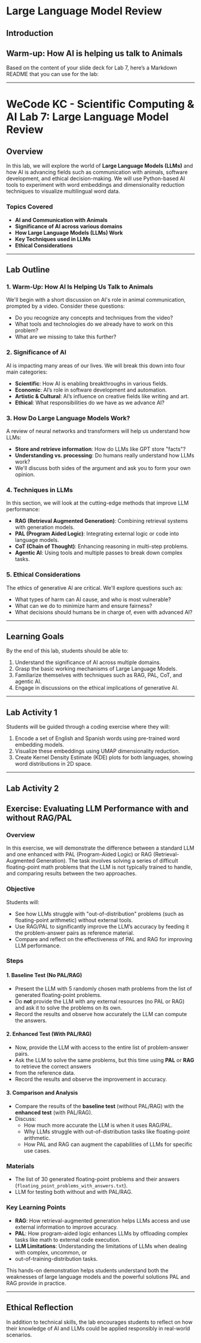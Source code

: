 # Large Language Model Review

## Introduction


## Warm-up: How AI is helping us talk to Animals

Based on the content of your slide deck for Lab 7, here’s a Markdown README that you can use for the lab:

---

# WeCode KC - Scientific Computing & AI Lab 7: Large Language Model Review

## Overview

In this lab, we will explore the world of **Large Language Models (LLMs)** and how AI is advancing fields such as 
communication with animals, software development, and ethical decision-making. We will use Python-based AI tools to 
experiment with word embeddings and dimensionality reduction techniques to visualize multilingual word data.

### Topics Covered
- **AI and Communication with Animals**
- **Significance of AI across various domains**
- **How Large Language Models (LLMs) Work**
- **Key Techniques used in LLMs**
- **Ethical Considerations**

---

## Lab Outline

### 1. Warm-Up: How AI Is Helping Us Talk to Animals
We'll begin with a short discussion on AI's role in animal communication, prompted by a video. Consider these questions:
- Do you recognize any concepts and techniques from the video?
- What tools and technologies do we already have to work on this problem?
- What are we missing to take this further?

### 2. Significance of AI
AI is impacting many areas of our lives. We will break this down into four main categories:
- **Scientific**: How AI is enabling breakthroughs in various fields.
- **Economic**: AI’s role in software development and automation.
- **Artistic & Cultural**: AI’s influence on creative fields like writing and art.
- **Ethical**: What responsibilities do we have as we advance AI?

### 3. How Do Large Language Models Work?
A review of neural networks and transformers will help us understand how LLMs:
- **Store and retrieve information**: How do LLMs like GPT store "facts"?
- **Understanding vs. processing**: Do humans really understand how LLMs work?
- We'll discuss both sides of the argument and ask you to form your own opinion.

### 4. Techniques in LLMs
In this section, we will look at the cutting-edge methods that improve LLM performance:
- **RAG (Retrieval Augmented Generation)**: Combining retrieval systems with generation models.
- **PAL (Program Aided Logic)**: Integrating external logic or code into language models.
- **CoT (Chain of Thought)**: Enhancing reasoning in multi-step problems.
- **Agentic AI**: Using tools and multiple passes to break down complex tasks.

### 5. Ethical Considerations
The ethics of generative AI are critical. We'll explore questions such as:
- What types of harm can AI cause, and who is most vulnerable?
- What can we do to minimize harm and ensure fairness?
- What decisions should humans be in charge of, even with advanced AI?

---

## Learning Goals

By the end of this lab, students should be able to:
1. Understand the significance of AI across multiple domains.
2. Grasp the basic working mechanisms of Large Language Models.
3. Familiarize themselves with techniques such as RAG, PAL, CoT, and agentic AI.
4. Engage in discussions on the ethical implications of generative AI.

---

## Lab Activity 1

Students will be guided through a coding exercise where they will:
1. Encode a set of English and Spanish words using pre-trained word embedding models.
2. Visualize these embeddings using UMAP dimensionality reduction.
3. Create Kernel Density Estimate (KDE) plots for both languages, showing word distributions in 2D space.

---

## Lab Activity 2

## Exercise: Evaluating LLM Performance with and without RAG/PAL

### Overview
In this exercise, we will demonstrate the difference between a standard LLM and one enhanced with PAL (Program-Aided 
Logic) or RAG (Retrieval-Augmented Generation). The task involves solving a series of difficult floating-point math 
problems that the LLM is not typically trained to handle, and comparing results between the two approaches.

### Objective
Students will:
- See how LLMs struggle with "out-of-distribution" problems (such as floating-point arithmetic) without external tools.
- Use RAG/PAL to significantly improve the LLM’s accuracy by feeding it the problem-answer pairs as reference material.
- Compare and reflect on the effectiveness of PAL and RAG for improving LLM performance.

### Steps

#### 1. **Baseline Test (No PAL/RAG)**
   - Present the LLM with 5 randomly chosen math problems from the list of generated floating-point problems.
   - Do **not** provide the LLM with any external resources (no PAL or RAG) and ask it to solve the problems on its own.
   - Record the results and observe how accurately the LLM can compute the answers. 

#### 2. **Enhanced Test (With PAL/RAG)**
   - Now, provide the LLM with access to the entire list of problem-answer pairs.
   - Ask the LLM to solve the same problems, but this time using **PAL** or **RAG** to retrieve the correct answers 
   - from the reference data.
   - Record the results and observe the improvement in accuracy.

#### 3. **Comparison and Analysis**
   - Compare the results of the **baseline test** (without PAL/RAG) with the **enhanced test** (with PAL/RAG).
   - Discuss:
     - How much more accurate the LLM is when it uses RAG/PAL.
     - Why LLMs struggle with out-of-distribution tasks like floating-point arithmetic.
     - How PAL and RAG can augment the capabilities of LLMs for specific use cases.

### Materials
- The list of 30 generated floating-point problems and their answers (`floating_point_problems_with_answers.txt`).
- LLM for testing both without and with PAL/RAG.
  
### Key Learning Points
- **RAG**: How retrieval-augmented generation helps LLMs access and use external information to improve accuracy.
- **PAL**: How program-aided logic enhances LLMs by offloading complex tasks like math to external code execution.
- **LLM Limitations**: Understanding the limitations of LLMs when dealing with complex, uncommon, or 
- out-of-training-distribution tasks.
  
This hands-on demonstration helps students understand both the weaknesses of large language models and the powerful 
solutions PAL and RAG provide in practice.

---

## Ethical Reflection

In addition to technical skills, the lab encourages students to reflect on how their knowledge of AI and LLMs could be 
applied responsibly in real-world scenarios.